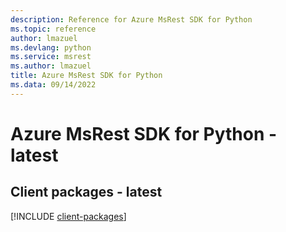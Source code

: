 ```yaml
---
description: Reference for Azure MsRest SDK for Python
ms.topic: reference
author: lmazuel
ms.devlang: python
ms.service: msrest
ms.author: lmazuel
title: Azure MsRest SDK for Python
ms.data: 09/14/2022
---
```

# Azure MsRest SDK for Python - latest

## Client packages - latest
[!INCLUDE [client-packages](msrest-client-index.md)]